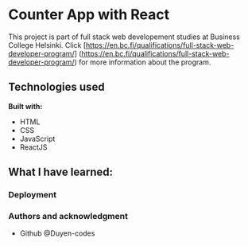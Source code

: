 # Counter App with React

This project is part of full stack web developement studies at Business College Helsinki. Click [https://en.bc.fi/qualifications/full-stack-web-developer-program/] (https://en.bc.fi/qualifications/full-stack-web-developer-program/) for more information about the program.

## Technologies used

**Built with:**

- HTML
- CSS
- JavaScript
- ReactJS

## What I have learned:

### Deployment

### Authors and acknowledgment

- Github @Duyen-codes
